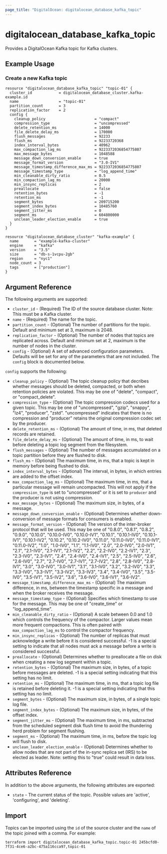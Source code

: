 ```yaml
---
page_title: "DigitalOcean: digitalocean_database_kafka_topic"
---
```


# digitalocean\_database\_kafka\_topic

Provides a DigitalOcean Kafka topic for Kafka clusters.

## Example Usage

### Create a new Kafka topic
```hcl
resource "digitalocean_database_kafka_topic" "topic-01" {
  cluster_id            = digitalocean_database_cluster.kafka-example.id
  name                  = "topic-01"
  partition_count       = 3
  replication_factor    = 2
  config {
    cleanup_policy                      = "compact"
    compression_type                    = "uncompressed"
    delete_retention_ms                 = 14000
    file_delete_delay_ms                = 170000
    flush_messages                      = 92233
    flush_ms                            = 92233720368
    index_interval_bytes                = 40962
    max_compaction_lag_ms               = 9223372036854775807
    max_message_bytes                   = 1048588
    message_down_conversion_enable      = true
    message_format_version              = "3.0-IV1"
    message_timestamp_difference_max_ms = 9223372036854775807
    message_timestamp_type              = "log_append_time"
    min_cleanable_dirty_ratio           = 0.5
    min_compaction_lag_ms               = 20000
    min_insync_replicas                 = 2
    preallocate                         = false
    retention_bytes                     = -1
    retention_ms                        = -1
    segment_bytes                       = 209715200
    segment_index_bytes                 = 10485760
    segment_jitter_ms                   = 0
    segment_ms                          = 604800000
    unclean_leader_election_enable      = true
  }
}

resource "digitalocean_database_cluster" "kafka-example" {
  name       = "example-kafka-cluster"
  engine     = "kafka"
  version    = "3.5"
  size       = "db-s-1vcpu-2gb"
  region     = "nyc1"
  node_count = 3
  tags       = ["production"]
}
```

## Argument Reference

The following arguments are supported:

* `cluster_id` - (Required) The ID of the source database cluster. Note: This must be a Kafka cluster.
* `name` - (Required) The name for the topic.
* `partition_count` - (Optional) The number of partitions for the topic. Default and minimum set at 3, maximum is 2048.
* `replication_factor` - (Optional) The number of nodes that topics are replicated across. Default and minimum set at 2, maximum is the number of nodes in the cluster.
* `config` - (Optional) A set of advanced configuration parameters. Defaults will be set for any of the parameters that are not included.
  The `config` block is documented below.

`config` supports the following:

* `cleanup_policy` - (Optional) The topic cleanup policy that decribes whether messages should be deleted, compacted, or both when retention policies are violated.
  This may be one of "delete", "compact", or "compact_delete".
* `compression_type` - (Optional) The topic compression codecs used for a given topic.
  This may be one of "uncompressed", "gzip", "snappy", "lz4", "producer", "zstd". "uncompressed" indicates that there is no compression and "producer" retains the original compression codec set by the producer.
* `delete_retention_ms` - (Optional) The amount of time, in ms, that deleted records are retained.
* `file_delete_delay_ms` - (Optional) The amount of time, in ms, to wait before deleting a topic log segment from the filesystem.
* `flush_messages` - (Optional) The number of messages accumulated on a topic partition before they are flushed to disk.
* `flush_ms` - (Optional) The maximum time, in ms, that a topic is kept in memory before being flushed to disk.
* `index_interval_bytes` - (Optional) The interval, in bytes, in which entries are added to the offset index.
* `max_compaction_lag_ms` - (Optional) The maximum time, in ms, that a particular message will remain uncompacted. This will not apply if the `compression_type` is set to "uncompressed" or it is set to `producer` and the producer is not using compression.
* `max_message_bytes` - (Optional) The maximum size, in bytes, of a message.
* `message_down_conversion_enable` - (Optional) Determines whether down-conversion of message formats for consumers is enabled.
* `message_format_version` - (Optional) The version of the inter-broker protocol that will be used. This may be one of "0.8.0", "0.8.1", "0.8.2", "0.9.0", "0.10.0", "0.10.0-IV0", "0.10.0-IV1", "0.10.1", "0.10.1-IV0", "0.10.1-IV1", "0.10.1-IV2", "0.10.2", "0.10.2-IV0", "0.11.0", "0.11.0-IV0", "0.11.0-IV1", "0.11.0-IV2", "1.0", "1.0-IV0", "1.1", "1.1-IV0", "2.0", "2.0-IV0", "2.0-IV1", "2.1", "2.1-IV0", "2.1-IV1", "2.1-IV2", "2.2", "2.2-IV0", "2.2-IV1", "2.3", "2.3-IV0", "2.3-IV1", "2.4", "2.4-IV0", "2.4-IV1", "2.5", "2.5-IV0", "2.6", "2.6-IV0", "2.7", "2.7-IV0", "2.7-IV1", "2.7-IV2", "2.8", "2.8-IV0", "2.8-IV1", "3.0", "3.0-IV0", "3.0-IV1", "3.1", "3.1-IV0", "3.2", "3.2-IV0", "3.3", "3.3-IV0", "3.3-IV1", "3.3-IV2", "3.3-IV3", "3.4", "3.4-IV0", "3.5", "3.5-IV0", "3.5-IV1", "3.5-IV2", "3.6", "3.6-IV0", "3.6-IV1", "3.6-IV2".
* `message_timestamp_difference_max_ms` - (Optional) The maximum difference, in ms, between the timestamp specific in a message and when the broker receives the message.
* `message_timestamp_type` - (Optional) Specifies which timestamp to use for the message. This may be one of "create_time" or "log_append_time".
* `min_cleanable_dirty_ratio` - (Optional) A scale between 0.0 and 1.0 which controls the frequency of the compactor. Larger values mean more frequent compactions. This is often paired with `max_compaction_lag_ms` to control the compactor frequency.
* `min_insync_replicas` - (Optional) The number of replicas that must acknowledge a write before it is considered successful. -1 is a special setting to indicate that all nodes must ack a message before a write is considered successful.
* `preallocate` - (Optional) Determines whether to preallocate a file on disk when creating a new log segment within a topic.
* `retention_bytes` - (Optional) The maximum size, in bytes, of a topic before messages are deleted. -1 is a special setting indicating that this setting has no limit.
* `retention_ms` - (Optional) The maximum time, in ms, that a topic log file is retained before deleting it. -1 is a special setting indicating that this setting has no limit.
* `segment_bytes` - (Optional) The maximum size, in bytes, of a single topic log file.
* `segment_index_bytes` - (Optional) The maximum size, in bytes, of the offset index.
* `segment_jitter_ms` - (Optional) The maximum time, in ms, subtracted from the scheduled segment disk flush time to avoid the thundering herd problem for segment flushing.
* `segment_ms` - (Optional) The maximum time, in ms, before the topic log will flush to disk.
* `unclean_leader_election_enable` - (Optional) Determines whether to allow nodes that are not part of the in-sync replica set (IRS) to be elected as leader. Note: setting this to "true" could result in data loss.



## Attributes Reference

In addition to the above arguments, the following attributes are exported:

* `state` - The current status of the topic. Possible values are 'active', 'configuring', and 'deleting'.

## Import

Topics can be imported using the `id` of the source cluster and the `name` of the topic joined with a comma. For example:

```
terraform import digitalocean_database_kafka_topic.topic-01 245bcfd0-7f31-4ce6-a2bc-475a116cca97,topic-01
```
